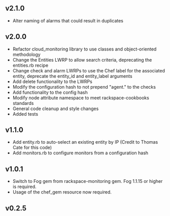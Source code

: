 v2.1.0
------
* Alter naming of alarms that could result in duplicates

v2.0.0
------
* Refactor cloud_monitoring library to use classes and object-oriented methodology
* Change the Entities LWRP to allow search criteria, deprecating the entities.rb recipe
* Change check and alarm LWRPs to use the Chef label for the associated entity, deprecate the entity_id and entity_label arguments
* Add delete functionality to the LWRPs
* Modify the configuration hash to not prepend "agent." to the checks
* Add functionality to the config hash
* Modify node attribute namespace to meet rackspace-cookbooks standards
* General code cleanup and style changes
* Added tests

v1.1.0
------
* Add entity.rb to auto-select an existing entity by IP (Credit to Thomas Cate for this code)
* Add monitors.rb to configure monitors from a configuration hash

v1.0.1
------
* Switch to Fog gem from rackspace-monitoring gem. Fog 1.1.15 or higher is required.
* Usage of the chef_gem resource now required.

v0.2.5
------
